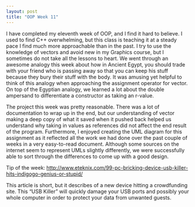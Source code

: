 ```yaml
---
layout: post
title: "OOP Week 11"
---
```

I have completed my eleventh week of OOP, and I find it hard to believe. I used to find C++ overwhelming, but this class is teaching it at a steady pace I find much more approachable than in the past. I try to use the knowledge of vectors and avoid new in my Graphics course, but I sometimes do not take all the lessons to heart. We went through an awesome analogy this week about how in Ancient Egypt, you should trade with your friend who is passing away so that you can keep his stuff because they bury their stuff with the body. It was amusing yet helpful to think of this analogy when approaching the assignment operator for vector. On top of the Egyptian analogy, we learned a lot about the double ampersand to differentiate a constructor as taking an r-value.

The project this week was pretty reasonable. There was a lot of documentation to wrap up in the end, but our understanding of vector making a deep copy of what it saved when it pushed back helped us understand why taking in values as references did not affect the end result of the program. Furthermore, I enjoyed creating the UML diagram for this assignment as it reflected all the work we had done over the past couple of weeks in a very easy-to-read document. Although some sources on the internet seem to represent UMLs slightly differently, we were successfully able to sort through the differences to come up with a good design.

Tip of the week: http://www.eteknix.com/99-pc-bricking-device-usb-killer-hits-indigogo-genius-or-stupid/

This article is short, but it describes of a new device hitting a crowdfunding site. This “USB Killer” will quickly damage your USB ports and possibly your whole computer in order to protect your data from unwanted guests.

